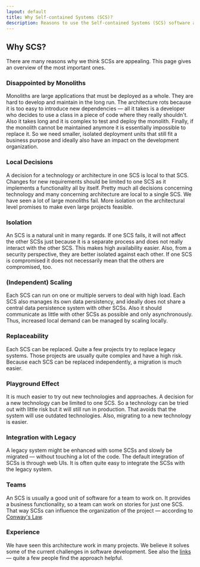 ```yaml
---
layout: default
title: Why Self-contained Systems (SCS)?
description: Reasons to use the Self-contained Systems (SCS) software architecture
---
```


Why SCS?
---

There are many reasons why we think SCSs are appealing. This page gives
an overview of the most important ones.

### Disappointed by Monoliths

Monoliths are large applications that must be deployed as a whole. They
are hard to develop and maintain in the long run. The architecture
rots because it is too easy to introduce new dependencies — all it
takes is a developer who decides to use a class in a piece of code
where they really shouldn't. Also it takes long and it is complex to
test and deploy the monolith. Finally, if the monolith cannot be
maintained anymore it is essentially impossible to replace it. So we
need smaller, isolated deployment units that still fit a business purpose and
ideally also have an impact on the development organization.

### Local Decisions

A decision for a technology or architecture in one SCS is local to
that SCS. Changes for new requirements should be limited to one SCS as
it implements a functionality all by itself. Pretty much all decisions
concerning technology and many concerning architecture are local to a
single SCS. We have seen a lot of large monoliths fail. More
isolation on the architectural level promises to make even large
projects feasible.

### Isolation

An SCS is a natural unit in many regards. If one SCS fails, it will not
affect the other SCSs just because it is a separate process and does
not really interact with the other SCS. This makes high availability
easier. Also, from a security perspective, they are better isolated
against each other. If one SCS is compromised it does not necessarily
mean that the others are compromised, too.

### (Independent) Scaling

Each SCS can run on one or multiple servers to deal with high
load. Each SCS also manages its own data persistency, and ideally does not share
a central data persistence system with other SCSs. Also it should
communicate as little with other SCSs as possible and only
asynchronously. Thus, increased local
demand can be managed by scaling locally.

### Replaceability

Each SCS can be replaced. Quite a few projects try to replace legacy
systems. Those projects are usually quite complex and have a high
risk. Because each SCS can be replaced independently, a migration is
much easier.

### Playground Effect

It is much easier to try out new technologies and approaches. A
decision for a new technology can be limited to one SCS. So a
technology can be tried out with little risk but it will still run in
production. That avoids that the system will use outdated
technologies. Also, migrating to a new technology is easier.

### Integration with Legacy

A legacy system might be enhanced with some SCSs and slowly be
migrated — without touching a lot of the code. The default integration of SCSs
is through web UIs. It is often quite easy to integrate the SCSs with the legacy
system.

### Teams

An SCS is usually a good unit of software for a team to work on. It
provides a business functionality, so a team can work on stories for
just one SCS. That way SCSs can influence the organization of the
project — according to [Conway's Law](http://www.melconway.com/Home/Conways_Law.html).

### Experience

We have seen this architecture work in many projects. We believe it
solves some of the current challenges in software development. See
also the [links](/links.html) — quite a few people find the
approach helpful.
